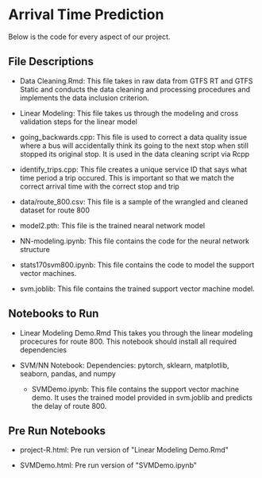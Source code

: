 # Arrival Time Prediction


Below is the code for every aspect of our project.

## File Descriptions

- Data Cleaning.Rmd: This file takes in raw data from GTFS RT and GTFS Static and conducts the data cleaning and processing procedures and implements the data inclusion criterion.

- Linear Modeling: This file takes us through the modeling and cross validation steps for the linear model

- going_backwards.cpp: This file is used to correct a data quality issue where a bus will accidentally think its going to the next stop when still stopped its original stop. It is used in the data cleaning script via Rcpp

- identify_trips.cpp: This file creates a unique service ID that says what time period a trip occured. This is important so that we match the correct arrival time with the correct stop and trip

- data/route_800.csv: This file is a sample of the wrangled and cleaned dataset for route 800

- model2.pth: This file is the trained nearal network model

- NN-modeling.ipynb: This file contains the code for the neural network structure

- stats170svm800.ipynb: This file contains the code to model the support vector machines.

- svm.joblib: This file contains the trained support vector machine model.
 
## Notebooks to Run

- Linear Modeling Demo.Rmd This takes you through the linear modeling procecures for route 800. This notebook should install all required dependencies

- SVM/NN Notebook: Dependencies: pytorch, sklearn, matplotlib, seaborn, pandas, and numpy
              
     - SVMDemo.ipynb: This file contains the support vector machine demo. It uses the trained model provided in svm.joblib and predicts the delay of route 800.

## Pre Run Notebooks

- project-R.html: Pre run version of "Linear Modeling Demo.Rmd"

- SVMDemo.html: Pre run version of "SVMDemo.ipynb"
